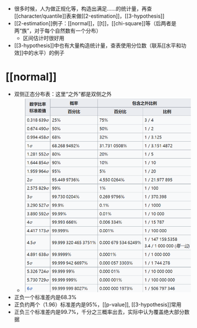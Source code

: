 - 很多时候，人为做正规化等，构造出满足……的统计量，再查[[character/quantile]]表来做[[2-estimation]]，[[3-hypothesis]]
- [[2-estimation]]例子：[[normal]]，[[t]]，[[chi-square]]等（后两者是两“族”，对于每个自然数有一个分布）
  - 区间估计时很好用
- [[3-hypothesis]]中也有大量构造统计量，查表使用分位数（联系[[水平和功效]]中的水平）的例子
# [[normal]]
- 双侧正态分布表：这里“之外”都是双侧之外
  - ![](normal.png)
- 正负一个标准差内是$68.3\%$
- 正负约两个（1.96）标准差内是$95\%$，[[p-value]], [[3-hypothesis]]常用
- 正负三个标准差内是$99.7\%$，千分之三概率出去，实际中认为覆盖绝大部分数据